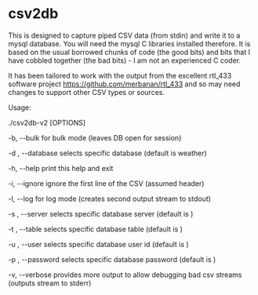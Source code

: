 # csv2db
This is designed to capture piped CSV data (from stdin) and write it to a mysql database.  You will need the mysql C libraries installed therefore.  It is based on the usual borrowed chunks of code (the good bits) and bits that I have cobbled together (the bad bits) - I am not an experienced C coder.

It has been tailored to work with the output from the excellent rtl_433 software project https://github.com/merbanan/rtl_433 and so may need changes to support other CSV types or sources.

Usage:

./csv2db-v2 [OPTIONS]

  -b, --bulk    for bulk mode (leaves DB open for session)
  
  -d <name>, --database <name>  selects specific database (default is weather)
  
  -h, --help    print this help and exit
  
  -i, --ignore  ignore the first line of the CSV (assumed header)
  
  -l, --log             for log mode (creates second output stream to stdout)
  
  -s <name>, --server <name>    selects specific database server (default is <your default>)
  
  -t <name>, --table <name>     selects specific database table (default is <your default>)
  
  -u <name>, --user <name>      selects specific database user id (default is <your default>)
  
  -p <name>, --password <name>  selects specific database password (default is <your default>)
  
  -v, --verbose         provides more output to allow debugging bad csv streams (outputs stream to stderr)



